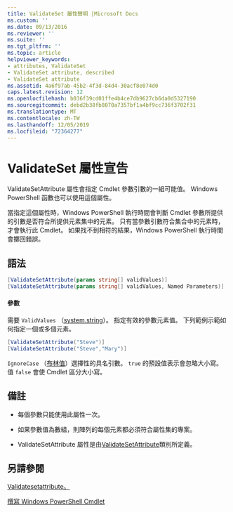 ```yaml
---
title: ValidateSet 屬性聲明 |Microsoft Docs
ms.custom: ''
ms.date: 09/13/2016
ms.reviewer: ''
ms.suite: ''
ms.tgt_pltfrm: ''
ms.topic: article
helpviewer_keywords:
- attributes, ValidateSet
- ValidateSet attribute, described
- ValidateSet attribute
ms.assetid: 4a6f97ab-45b2-4f3d-84d4-30acf8e074d0
caps.latest.revision: 12
ms.openlocfilehash: b036f39cd01ffe4b4ce7db9627cb6da0d5327190
ms.sourcegitcommit: debd2b38fb8070a7357bf1a4bf9cc736f3702f31
ms.translationtype: MT
ms.contentlocale: zh-TW
ms.lasthandoff: 12/05/2019
ms.locfileid: "72364277"
---
```

# <a name="validateset-attribute-declaration"></a>ValidateSet 屬性宣告

ValidateSetAttribute 屬性會指定 Cmdlet 參數引數的一組可能值。 Windows PowerShell 函數也可以使用這個屬性。

當指定這個屬性時，Windows PowerShell 執行時間會判斷 Cmdlet 參數所提供的引數是否符合所提供元素集中的元素。 只有當參數引數符合集合中的元素時，才會執行此 Cmdlet。 如果找不到相符的結果，Windows PowerShell 執行時間會擲回錯誤。

## <a name="syntax"></a>語法

```csharp
[ValidateSetAttribute(params string[] validValues)]
[ValidateSetAttribute(params string[] validValues, Named Parameters)]
```

#### <a name="parameters"></a>參數

需要 `ValidValues` （[system.string](/dotnet/api/System.String)）。 指定有效的參數元素值。 下列範例示範如何指定一個或多個元素。

```csharp
[ValidateSetAttribute("Steve")]
[ValidateSetAttribute("Steve","Mary")]
```

`IgnoreCase` （[布林值](/dotnet/api/System.Boolean)）選擇性的具名引數。 `true` 的預設值表示會忽略大小寫。 值 `false` 會使 Cmdlet 區分大小寫。

## <a name="remarks"></a>備註

- 每個參數只能使用此屬性一次。

- 如果參數值為數組，則陣列的每個元素都必須符合屬性集的專案。

- ValidateSetAttribute 屬性是由[ValidateSetAttribute](/dotnet/api/System.Management.Automation.ValidateSetAttribute)類別所定義。

## <a name="see-also"></a>另請參閱

[Validatesetattribute。](/dotnet/api/System.Management.Automation.ValidateSetAttribute)

[撰寫 Windows PowerShell Cmdlet](./writing-a-windows-powershell-cmdlet.md)
